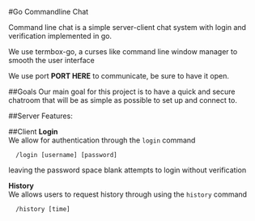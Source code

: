 #Go Commandline Chat

Command line chat is a simple server-client chat system with 
login and verification implemented in go.

We use termbox-go, a curses like command line window manager
 to smooth the user interface

We use port **PORT HERE** to communicate, be sure to have it open.

##Goals
Our main goal for this project is to have a quick and secure chatroom that will be as simple as possible to set up and connect to.

##Server
Features:



##Client
**Login**
<br>We allow for authentication through the `login` command

      /login [username] [password]
leaving the password space blank attempts to login without verification

**History**
<br>We allows users to request history through using the `history` command

      /history [time]
